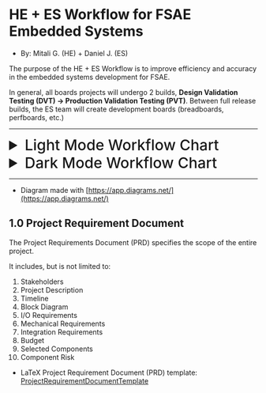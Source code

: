 # HE + ES Workflow for FSAE Embedded Systems

- By: Mitali G. (HE) + Daniel J. (ES)

The purpose of the HE + ES Workflow is to improve efficiency and accuracy in the embedded systems
development for FSAE.

In general, all boards projects will undergo 2 builds, **Design Validation Testing (DVT) →
Production Validation Testing (PVT)**. Between full release builds, the ES team will create
development boards (breadboards, perfboards, etc.)

---

<details>
  <summary style="font-size: 30px; font-weight: 500; cursor: pointer;">Light Mode Workflow Chart</summary>

![OTR HE and ES Workflow.drawio-Light.png](pictures/OTR%20HE%20and%20ES%20Workflow.drawio-Light.png?raw=true "OTR HE and ES Workflow.drawio-Light.png")

</details>


<details>
  <summary style="font-size: 30px; font-weight: 500; cursor: pointer;">Dark Mode Workflow Chart</summary>

![OTR HE and ES Workflow.drawio-Dark.png](pictures/OTR%20HE%20and%20ES%20Workflow.drawio-Dark.png?raw=true "OTR HE and ES Workflow.drawio-Dark.png")

</details>

---

- Diagram made with [https://app.diagrams.net/](https://app.diagrams.net/)

## 1.0 Project Requirement Document

The Project Requirements Document (PRD) specifies the scope of the entire project.

It includes, but is not limited to:

1. Stakeholders
2. Project Description
3. Timeline
4. Block Diagram
5. I/O Requirements
6. Mechanical Requirements
7. Integration Requirements
8. Budget
9. Selected Components
10. Component Risk

- LaTeX Project Requirement Document (PRD)
  template: [ProjectRequirementDocumentTemplate](ProjectRequirementDocumentTemplate)
